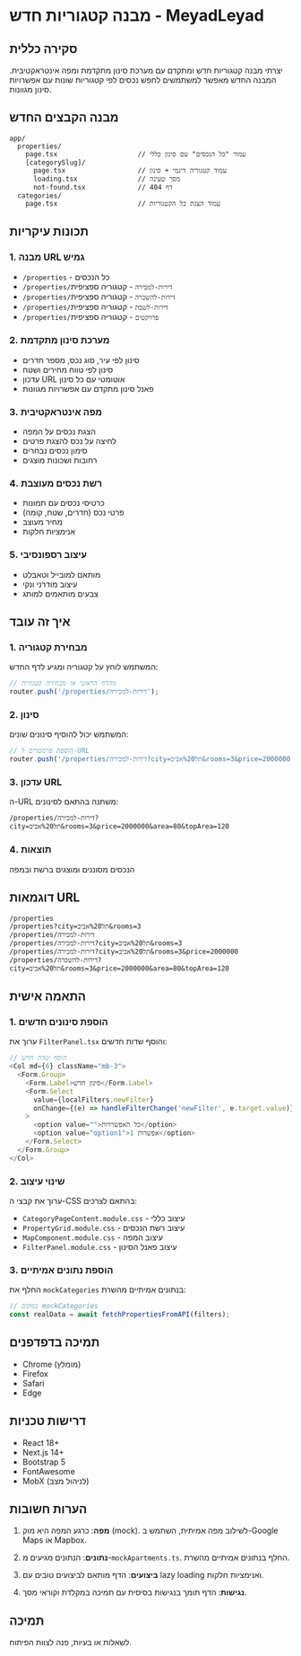 # מבנה קטגוריות חדש - MeyadLeyad

## סקירה כללית

יצרתי מבנה קטגוריות חדש ומתקדם עם מערכת סינון מתקדמת ומפה אינטראקטיבית. המבנה החדש מאפשר למשתמשים לחפש נכסים לפי קטגוריות שונות עם אפשרויות סינון מגוונות.

## מבנה הקבצים החדש

```
app/
  properties/
    page.tsx                    // עמוד "כל הנכסים" עם סינון כללי
    [categorySlug]/
      page.tsx                  // עמוד קטגוריה דינמי + סינון
      loading.tsx               // מסך טעינה
      not-found.tsx             // דף 404
  categories/
    page.tsx                    // עמוד הצגת כל הקטגוריות
```

## תכונות עיקריות

### 1. מבנה URL גמיש
- `/properties` - כל הנכסים
- `/properties/דירות-למכירה` - קטגוריה ספציפית
- `/properties/דירות-להשכרה` - קטגוריה ספציפית
- `/properties/דירות-לשבת` - קטגוריה ספציפית
- `/properties/פרויקטים` - קטגוריה ספציפית

### 2. מערכת סינון מתקדמת
- סינון לפי עיר, סוג נכס, מספר חדרים
- סינון לפי טווח מחירים ושטח
- עדכון URL אוטומטי עם כל סינון
- פאנל סינון מתקדם עם אפשרויות מגוונות

### 3. מפה אינטראקטיבית
- הצגת נכסים על המפה
- לחיצה על נכס להצגת פרטים
- סימון נכסים נבחרים
- רחובות ושכונות מוצגים

### 4. רשת נכסים מעוצבת
- כרטיסי נכסים עם תמונות
- פרטי נכס (חדרים, שטח, קומה)
- מחיר מעוצב
- אנימציות חלקות

### 5. עיצוב רספונסיבי
- מותאם למובייל וטאבלט
- עיצוב מודרני ונקי
- צבעים מותאמים למותג

## איך זה עובד

### 1. מבחירת קטגוריה
המשתמש לוחץ על קטגוריה ומגיע לדף החדש:
```typescript
// מהדף הראשי או מבחירת קטגוריה
router.push('/properties/דירות-למכירה');
```

### 2. סינון
המשתמש יכול להוסיף סינונים שונים:
```typescript
// הוספת פרמטרים ל-URL
router.push('/properties/דירות-למכירה?city=תל%20אביב&rooms=3&price=2000000');
```

### 3. עדכון URL
ה-URL משתנה בהתאם לסינונים:
```
/properties/דירות-למכירה?city=תל%20אביב&rooms=3&price=2000000&area=80&topArea=120
```

### 4. תוצאות
הנכסים מסוננים ומוצגים ברשת ובמפה

## דוגמאות URL

```
/properties
/properties?city=תל%20אביב&rooms=3
/properties/דירות-למכירה
/properties/דירות-למכירה?city=תל%20אביב&rooms=3
/properties/דירות-למכירה?city=תל%20אביב&rooms=3&price=2000000
/properties/דירות-להשכרה?city=תל%20אביב&rooms=3&price=2000000&area=80&topArea=120
```

## התאמה אישית

### 1. הוספת סינונים חדשים
ערוך את `FilterPanel.tsx` והוסף שדות חדשים:

```typescript
// הוסף שדה חדש
<Col md={6} className="mb-3">
  <Form.Group>
    <Form.Label>סינון חדש</Form.Label>
    <Form.Select
      value={localFilters.newFilter}
      onChange={(e) => handleFilterChange('newFilter', e.target.value)}
    >
      <option value="">כל האפשרויות</option>
      <option value="option1">אפשרות 1</option>
    </Form.Select>
  </Form.Group>
</Col>
```

### 2. שינוי עיצוב
ערוך את קבצי ה-CSS בהתאם לצרכים:
- `CategoryPageContent.module.css` - עיצוב כללי
- `PropertyGrid.module.css` - עיצוב רשת הנכסים
- `MapComponent.module.css` - עיצוב המפה
- `FilterPanel.module.css` - עיצוב פאנל הסינון

### 3. הוספת נתונים אמיתיים
החלף את `mockCategories` בנתונים אמיתיים מהשרת:

```typescript
// במקום mockCategories
const realData = await fetchPropertiesFromAPI(filters);
```

## תמיכה בדפדפנים

- Chrome (מומלץ)
- Firefox
- Safari
- Edge

## דרישות טכניות

- React 18+
- Next.js 14+
- Bootstrap 5
- FontAwesome
- MobX (לניהול מצב)

## הערות חשובות

1. **מפה**: כרגע המפה היא מוק (mock). לשילוב מפה אמיתית, השתמש ב-Google Maps או Mapbox.

2. **נתונים**: הנתונים מגיעים מ-`mockApartments.ts`. החלף בנתונים אמיתיים מהשרת.

3. **ביצועים**: הדף מותאם לביצועים טובים עם lazy loading ואנימציות חלקות.

4. **נגישות**: הדף תומך בנגישות בסיסית עם תמיכה במקלדת וקוראי מסך.

## תמיכה

לשאלות או בעיות, פנה לצוות הפיתוח.

